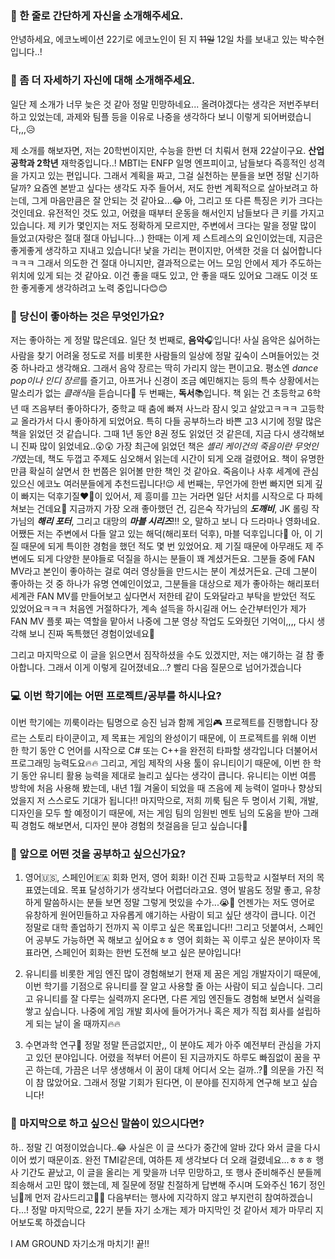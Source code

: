 
### 👋 한 줄로 간단하게 자신을 소개해주세요.

안녕하세요, 에코노베이션 22기로 에코노인이 된 지 ~~11일~~ 12일 차를 보내고 있는 박수현입니다..!



### 🔎 좀 더 자세하기 자신에 대해 소개해주세요.

일단 제 소개가 너무 늦은 것 같아 정말 민망하네요... 올려야겠다는 생각은 저번주부터 하고 있었는데, 과제와 팀플 등을 이유로 나중을 생각하다 보니 이렇게 되어버렸습니다,,,😥

제 소개를 해보자면, 저는 20학번이지만, 수능을 한번 더 치뤄서 현재 22살이구요. **산업공학과 2학년** 재학중입니다..!
MBTI는 ENFP 일명 엔프피이고, 남들보다 즉흥적인 성격을 가지고 있는 편입니다. 그래서 계획을 짜고, 그걸 실천하는 분들을 보면 정말 신기하달까? 요즘엔 본받고 싶다는 생각도 자주 들어서, 저도 한번 계획적으로 살아보려고 하는데, 그게 마음만큼은 잘 안되는 것 같아요...😂
아, 그리고 또 다른 특징은 키가 크다는 것인데요. 유전적인 것도 있고, 어렸을 때부터 운동을 해서인지 남들보다 큰 키를 가지고 있습니다. 제 키가 몇인지는 저도 정확하게 모르지만, 주변에서 크다는 말을 정말 많이 들었고(자랑은 절대 절대 아닙니다...) 한때는 이게 제 스트레스의 요인이었는데, 지금은 좋게좋게 생각하고 지내고 있습니다!
낯을 가리는 편이지만, 어색한 것을 더 싫어합니다ㅋㅋㅋ 그래서 의도한 건 절대 아니지만, 결과적으로는 어느 모임 안에서 제가 주도하는 위치에 있게 되는 것 같아요. 이건 좋을 때도 있고, 안 좋을 때도 있어요 그래도 이것 또한 좋게좋게 생각하려고 노력 중입니다😊😊



### 💌 당신이 좋아하는 것은 무엇인가요?

저는 좋아하는 게 정말 많은데요. 일단 첫 번째로, **음악**🎧입니다! 사실 음악은 싫어하는 사람을 찾기 어려울 정도로 저를 비롯한 사람들의 일상에 정말 깊숙이 스며들어있는 것 중 하나라고 생각해요. 그래서 음악 장르는 딱히 가리지 않는 편이고요. 평소엔 *dance pop이나 인디 장르*를 즐기고, 아프거나 신경이 조금 예민해지는 등의 특수 상황에서는 말소리가 없는 *클래식*을 듣습니다🙂
두 번째는, **독서**📚입니다. 책 읽는 건 초등학교 6학년 때 즈음부터 좋아하다가, 중학교 때 춤에 빠져 사느라 잠시 잊고 살았고ㅋㅋㅋ 고등학교 올라가서 다시 좋아하게 되었어요. 특히 다들 공부하느라 바쁜 고3 시기에 정말 많은 책을 읽었던 것 같습니다. 그때 1년 동안 8권 정도 읽었던 것 같은데, 지금 다시 생각해보니 진짜 많이 읽었네요..😲😲
가장 최근에 읽었던 책은 *셸리 케이건의 죽음이란 무엇인가*였는데, 책도 두껍고 주제도 심오해서 읽는데 시간이 되게 오래 걸렸어요. 책이 유명한 만큼 확실히 살면서 한 번쯤은 읽어볼 만한 책인 것 같아요. 죽음이나 사후 세계에 관심 있으신 에코노 여러분들에게 추천드립니다!😉
세 번째는, 무언가에 한번 빠지면 되게 깊이 빠지는 덕후기질❤️‍🔥이 있어서, 제 흥미를 끄는 거라면 일단 서치를 시작으로 다 파헤쳐보는 건데요🧐 지금까지 가장 오래 좋아했던 건, 김은숙 작가님의 **_도깨비_**, JK 롤링 작가님의 **_해리 포터_**, 그리고 대망의 **_마블 시리즈_**!!! 오, 말하고 보니 다 드라마나 영화네요. 어쨌든 저는 주변에서 다들 알고 있는 해덕(해리포터 덕후), 마블 덕후입니다🤗
아, 이 기질 때문에 되게 특이한 경험을 했던 적도 몇 번 있었어요. 제 기질 때문에 아무래도 제 주변에도 되게 다양한 분야들로 덕질을 하시는 분들이 꽤 계셨거든요. 그분들 중에 FAN MV라고 본인이 좋아하는 걸로 여러 영상들을 만드시는 분이 계셨거든요. 근데 그분이 좋아하는 것 중 하나가 유명 연예인이었고, 그분들을 대상으로 제가 좋아하는 해리포터 세계관 FAN MV를 만들어보고 싶다면서 저한테 같이 도와달라고 부탁을 받았던 적도 있었어요ㅋㅋㅋ 처음엔 거절하다가, 계속 설득을 하시길래 어느 순간부터인가 제가 FAN MV 플롯 짜는 역할을 맡아서 나중에 그분 영상 작업도 도와줬던 기억이,,,, 다시 생각해 보니 진짜 독특했던 경험이었네요🤣

그리고 마지막으로 이 글을 읽으면서 짐작하셨을 수도 있겠지만, 저는 얘기하는 걸 참 좋아합니다. 그래서 이게 이렇게 길어졌네요...? 빨리 다음 질문으로 넘어가겠습니다



### 💻 이번 학기에는 어떤 프로젝트/공부를 하시나요?

이번 학기에는 끼룩이라는 팀명으로 승진 님과 함께 게임🎮 프로젝트를 진행합니다 장르는 스토리 타이쿤이고, 제 목표는 게임의 완성이기 때문에, 이 프로젝트를 위해 이번 한 학기 동안 C 언어를 시작으로 C# 또는 C++을 완전히 타파할 생각입니다 더불어서 프로그래밍 능력도요🔥🔥
그리고, 게임 제작의 사용 툴이 유니티이기 때문에, 이번 한 학기 동안 유니티 활용 능력을 제대로 늘리고 싶다는 생각이 큽니다. 유니티는 이번 여름 방학에 처음 사용해 봤는데, 내년 1월 겨울이 되었을 때 즈음에 제 능력이 얼마나 향상되었을지 저 스스로도 기대가 됩니다!!
마지막으로, 저희 끼룩 팀은 두 명이서 기획, 개발, 디자인을 모두 할 예정이기 때문에, 저는 게임 팀의 임원빈 멘토 님의 도움을 받아 그래픽 경험도 해보면서, 디자인 분야 경험의 첫걸음을 딛고 싶습니다💙



### 👣 앞으로 어떤 것을 공부하고 싶으신가요?

1. 영어🇺🇸, 스페인어🇪🇦 회화
먼저, 영어 회화! 이건 진짜 고등학교 시절부터 저의 목표였는데요. 목표 달성하기가 생각보다 어렵더라고요. 영어 발음도 정말 좋고, 유창하게 말씀하시는 분들 보면 정말 그렇게 멋있을 수가...😭💖 언젠가는 저도 영어로 유창하게 원어민들하고 자유롭게 얘기하는 사람이 되고 싶단 생각이 큽니다. 이건 정말로 대학 졸업하기 전까지 꼭 이루고 싶은 목표입니다!! 그리고 덧붙여서, 스페인어 공부도 가능하면 꼭 해보고 싶어요ㅎㅎ 영어 회화는 꼭 이루고 싶은 분야이자 목표라면, 스페인어 회화는 한번 도전해 보고 싶은 분야입니다!

2. 유니티를 비롯한 게임 엔진 많이 경험해보기
현재 제 꿈은 게임 개발자이기 때문에, 이번 학기를 기점으로 유니티를 잘 알고 사용할 줄 아는 사람이 되고 싶습니다. 그리고 유니티를 잘 다루는 실력까지 온다면, 다른 게임 엔진들도 경험해 보면서 실력을 쌓고 싶습니다. 나중에 게임 개발 회사에 들어가거나 혹은 제가 직접 회사를 설립하게 되는 날이 올 때까지🔥🔥

3. 수면과학 연구🌌
정말 정말 뜬금없지만,, 이 분야도 제가 아주 예전부터 관심을 가지고 있던 분야입니다. 어렸을 적부터 어른이 된 지금까지도 하루도 빠짐없이 꿈을 꾸곤 하는데, 가끔은 너무 생생해서 이 꿈이 대체 어디서 오는 걸까..?🤔 의문을 가진 적이 참 많았어요. 그래서 정말 기회가 된다면, 이 분야를 진지하게 연구해 보고 싶습니다! 



### 💙 마지막으로 하고 싶으신 말씀이 있으시다면?

하.. 정말 긴 여정이었습니다..😂 사실은 이 글 쓰다가 중간에 알바 갔다 와서 글을 다시 이어 썼기 때문이죠. 완전 TMI같은데, 여하튼 제 생각보다 더 오래 걸렸네요...ㅎㅎㅎ
행사 기간도 끝났고, 이 글을 올리는 게 맞을까 너무 민망하고, 또 행사 준비해주신 분들께 죄송해서 고민 많이 했는데, 제 질문에 정말 친절하게 답변해 주시며 도와주신 16기 정인 님💎께 먼저 감사드리고💖💖 다음부터는 행사에 지각하지 않고 부지런히 참여하겠습니다...!
정말 마지막으로, 22기 분들 자기 소개는 제가 마지막인 것 같아서 제가 마무리 지어보도록 하겠습니다

I AM GROUND 자기소개 마치기! 끝!!


